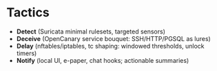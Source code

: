 # Tactics
- **Detect** (Suricata minimal rulesets, targeted sensors)
- **Deceive** (OpenCanary service bouquet: SSH/HTTP/PGSQL as lures)
- **Delay** (nftables/iptables, tc shaping: windowed thresholds, unlock timers)
- **Notify** (local UI, e-paper, chat hooks; actionable summaries)